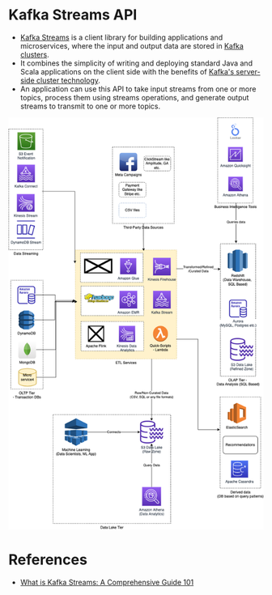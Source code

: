 # Kafka Streams API
- [Kafka Streams](https://kafka.apache.org/documentation/streams/) is a client library for building applications and microservices, where the input and output data are stored in [Kafka clusters](../../../4_MessageBrokers/Kafka/Readme.md). 
- It combines the simplicity of writing and deploying standard Java and Scala applications on the client side with the benefits of [Kafka's server-side cluster technology](../../../4_MessageBrokers/Kafka/Readme.md).
- An application can use this API to take input streams from one or more topics, process them using streams operations, and generate output streams to transmit to one or more topics.

![](../../assets/BigData-ETL-OLTP-OLAP-DataLake.png)

# References
- [What is Kafka Streams: A Comprehensive Guide 101](https://hevodata.com/learn/kafka-streams/)